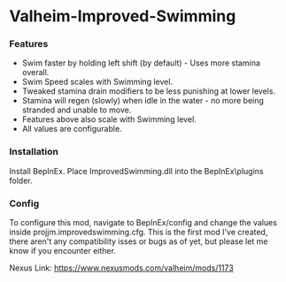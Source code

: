 # Valheim-Improved-Swimming
### Features
* Swim faster by holding left shift (by default) - Uses more stamina overall.
* Swim Speed scales with Swimming level.
* Tweaked stamina drain modifiers to be less punishing at lower levels.
* Stamina will regen (slowly) when idle in the water - no more being stranded and unable to move.
* Features above also scale with Swimming level.
* All values are configurable.

### Installation
Install BepInEx. 
Place ImprovedSwimming.dll into the BepInEx\plugins folder.

### Config
To configure this mod, navigate to BepInEx/config and change the values inside projjm.improvedswimming.cfg.
This is the first mod I've created, there aren't any compatibility isses or bugs as of yet, but please let me know if you encounter either.

Nexus Link: https://www.nexusmods.com/valheim/mods/1173
